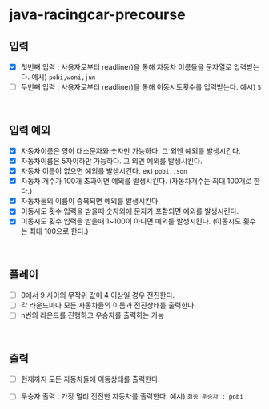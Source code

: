 # java-racingcar-precourse
## 입력
- [x] 첫번째 입력 : 사용자로부터 readline()을 통해 자동차 이름들을 문자열로 입력받는다. 예시) `pobi,woni,jun`
- [ ] 두번째 입력 : 사용자로부터 readline()을 통해 이동시도횟수를 입력받는다. 예시) `5`

<br>

## 입력 예외
- [x] 자동차이름은 영어 대소문자와 숫자만 가능하다. 그 외엔 예외를 발생시킨다.
- [x] 자동차이름은 5자이하만 가능하다. 그 외엔 예외를 발생시킨다.
- [x] 자동차 이름이 없으면 예외를 발생시킨다. ex) `pobi,,son`
- [x] 자동차 개수가 100개 초과이면 예외를 발생시킨다. (자동차개수는 최대 100개로 한다.)
- [x] 자동차들의 이름이 중복되면 예외를 발생시킨다.
- [x] 이동시도 횟수 입력을 받을때 숫자외에 문자가 포함되면 예외를 발생시킨다.
- [x] 이동시도 횟수 입력을 받을때 1~100이 아니면 예외를 발생시킨다. (이동시도 횟수는 최대 100으로 한다.)

<br>

## 플레이
- [ ] 0에서 9 사이의 무작위 값이 4 이상일 경우 전진한다.
- [ ] 각 라운드마다 모든 자동차들의 이름과 전진상태를 출력한다.
- [ ] n번의 라운드를 진행하고 우승자를 출력하는 기능

<br>

## 출력
- [ ] 현재까지 모든 자동차들에 이동상태를 출력한다.
- [ ] 우승자 출력 : 가장 멀리 전진한 자동차를 출력한다. 예시) `최종 우승자 : pobi`
	 
